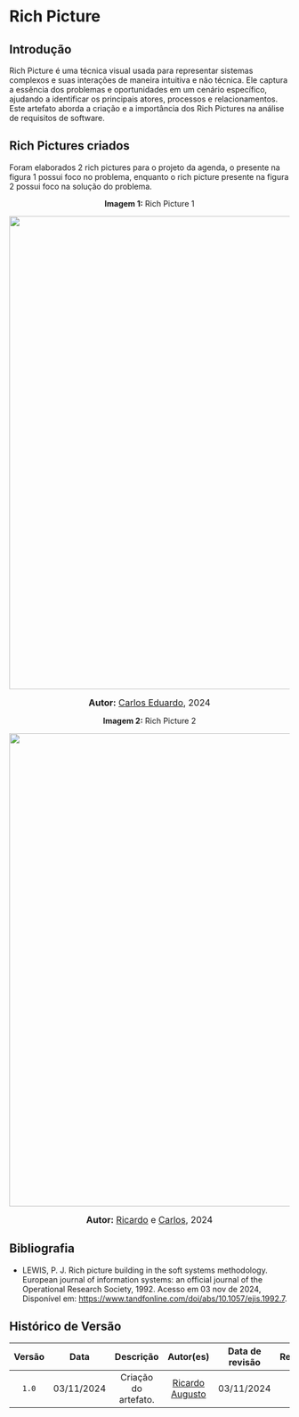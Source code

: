 # Rich Picture

## Introdução

Rich Picture é uma técnica visual usada para representar sistemas complexos e suas interações de maneira intuitiva e não técnica. Ele captura a essência dos problemas e oportunidades em um cenário específico, ajudando a identificar os principais atores, processos e relacionamentos. Este artefato aborda a criação e a importância dos Rich Pictures na análise de requisitos de software.

## Rich Pictures criados

Foram elaborados 2 rich pictures para o projeto da agenda, o presente na figura 1 possui foco no problema, enquanto o rich picture presente na figura 2 possui foco na solução do problema.

<p align="center" > <strong> Imagem 1:</Strong> Rich Picture 1</font> <gitbr></p>


<div style="text-align: center;">
    <img src="./Base/Assets/artefato_generalista/rich-picture/rich-picture1.png"  width="850px">
</div>
</center>

<font size="3"><p style="text-align: center"><b>Autor:</b>  [Carlos Eduardo](https://github.com/CADU110), 2024</p></font>


<p align="center" > <strong> Imagem 2:</Strong> Rich Picture 2</font> <gitbr></p>

<div style="text-align: center;">
    <img src="./Base/Assets/artefato_generalista/rich-picture/rich-picture2.png"  width="850px">
</div>
</center>

<font size="3"><p style="text-align: center"><b>Autor:</b>  [Ricardo](https://github.com/avmricardo) e [Carlos](https://github.com/CADU110), 2024</p></font>

## Bibliografia

- LEWIS, P. J. Rich picture building in the soft systems methodology. European journal of information systems: an official journal of the Operational Research Society, 1992. Acesso em 03 nov de 2024, Disponível em: <https://www.tandfonline.com/doi/abs/10.1057/ejis.1992.7>.

## Histórico de Versão
| Versão | Data | Descrição | Autor(es) | Data de revisão | Revisor(es) |
| :-: | :-: | :-: | :-: | :-: | :-: |
| `1.0` | 03/11/2024  | Criação do artefato. | [Ricardo Augusto](https://github.com/avmricardo) | 03/11/2024 |  |